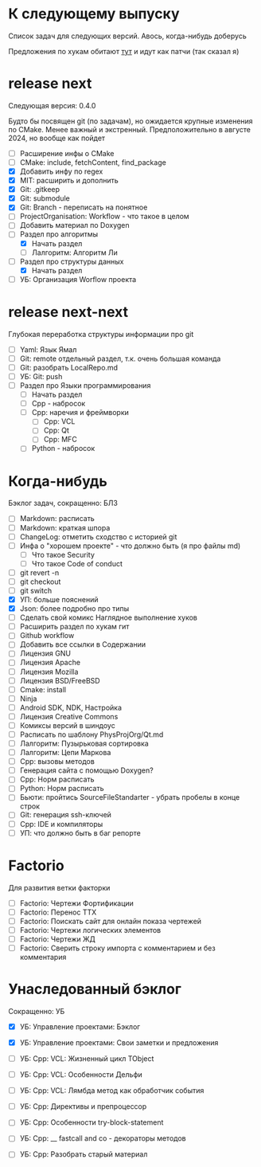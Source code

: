 # К следующему выпуску

Список задач для следующих версий. Авось, когда-нибудь доберусь

Предложения по хукам обитают [тут][todo_git_hooks] и идут как патчи (так сказал я)

[todo_git_hooks]: Git/Hooks/Readme.md#предложения-по-улучшению-скриптов

# release next

Следующая версия: 0.4.0

Будто бы посвящен git (по задачам), но ожидается крупные изменения по CMake. Менее важный и экстренный. Предположительно в августе 2024, но вообще как пойдет

- [ ] Расширение инфы о CMake
- [ ] CMake: include, fetchContent, find_package
- [x] Добавить инфу по regex
- [x] MIT: расширить и дополнить
- [x] Git: .gitkeep
- [x] Git: submodule
- [x] Git: Branch - переписать на понятное
- [ ] ProjectOrganisation: Workflow - что такое в целом
- [ ] Добавить материал по Doxygen
- [ ] Раздел про алгоритмы
  - [x] Начать раздел
  - [ ] Лалгоритм: Алгоритм Ли
- [ ] Раздел про структуры данных
  - [x] Начать раздел
- [ ] УБ: Организация Worflow проекта

# release next-next

Глубокая переработка структуры информации про git

- [ ] Yaml: Язык Ямал
- [ ] Git: remote отдельный раздел, т.к. очень большая команда
- [ ] Git: разобрать LocalRepo.md
- [ ] УБ: Git: push
- [ ] Раздел про Языки программирования
  - [ ] Начать раздел
  - [ ] Cpp - набросок
  - [ ] Cpp: наречия и фреймворки
    - [ ] Cpp: VCL
    - [ ] Cpp: Qt
    - [ ] Cpp: MFC
  - [ ] Python - набросок

# Когда-нибудь

Бэклог задач, сокращенно: БЛЗ

- [ ] Markdown: расписать
- [ ] Markdown: краткая шпора
- [ ] ChangeLog: отметить сходство с историей git
- [ ] Инфа о "хорошем проекте" - что должно быть (я про файлы md)
  - [ ] Что такое Security
  - [ ] Что такое Code of conduct
- [ ] git revert -n
- [ ] git checkout
- [ ] git switch
- [x] УП: больше пояснений
- [x] Json: более подробно про типы
- [ ] Сделать свой комикс Наглядное выполнение хуков
- [ ] Расширить раздел по хукам гит
- [ ] Github workflow
- [ ] Добавить все ссылки в Содержании
- [ ] Лицензия GNU
- [ ] Лицензия Apache
- [ ] Лицензия Mozilla
- [ ] Лицензия BSD/FreeBSD
- [ ] Cmake: install
- [ ] Ninja
- [ ] Android SDK, NDK, Настройка
- [ ] Лицензия Creative Commons
- [ ] Комиксы версий в шиндоус
- [ ] Расписать по шаблону PhysProjOrg/Qt.md
- [ ] Лалгоритм: Пузырьковая сортировка
- [ ] Лалгоритм: Цепи Маркова
- [ ] Cpp: вызовы методов
- [ ] Генерация сайта с помощью Doxygen?
- [ ] Cpp: Норм расписать
- [ ] Python: Норм расписать
- [ ] Бьюти: пройтись SourceFileStandarter - убрать пробелы в конце строк
- [ ] Git: генерация ssh-ключей
- [ ] Cpp: IDE и компиляторы
- [ ] УП: что должно быть в баг репорте

# Factorio

Для развития ветки факторки

- [ ] Factorio: Чертежи Фортификации
- [ ] Factorio: Перенос ТТХ
- [ ] Factorio: Поискать сайт для онлайн показа чертежей
- [ ] Factorio: Чертежи логических элементов
- [ ] Factorio: Чертежи ЖД
- [ ] Factorio: Сверить строку импорта с комментарием и без комментария

# Унаследованный бэклог

Сокращенно: УБ

- [x] УБ: Управление проектами: Бэклог
- [x] УБ: Управление проектами: Свои заметки и предложения
- [ ] УБ: Cpp: VCL: Жизненный цикл TObject
- [ ] УБ: Cpp: VCL: Особенности Дельфи
- [ ] УБ: Cpp: VCL: Лямбда метод как обработчик события
- [ ] УБ: Cpp: Директивы и препроцессор
- [ ] УБ: Cpp: Особенности try-block-statement
- [ ] УБ: Cpp: __ fastcall and co - декораторы методов
- [ ] УБ: Cpp: Разобрать старый материал

